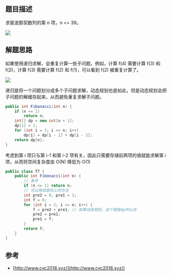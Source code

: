 ## 题目描述

求斐波那契数列的第 n 项，n <= 39。

![](https://cs-notes-1256109796.cos.ap-guangzhou.myqcloud.com/45be9587-6069-4ab7-b9ac-840db1a53744.jpg#alt=)

## 解题思路

如果使用递归求解，会重复计算一些子问题。例如，计算 f(4) 需要计算 f(3) 和 f(2)，计算 f(3) 需要计算 f(2) 和 f(1)，可以看到 f(2) 被重复计算了。

![](https://cs-notes-1256109796.cos.ap-guangzhou.myqcloud.com/c13e2a3d-b01c-4a08-a69b-db2c4e821e09.png#alt=)

递归是将一个问题划分成多个子问题求解，动态规划也是如此，但是动态规划会把子问题的解缓存起来，从而避免重复求解子问题。

```java
public int Fibonacci(int n) {
    if (n <= 1)
        return n;
    int[] dp = new int[n + 1];
    dp[1] = 1;
    for (int i = 2; i <= n; i++)
        dp[i] = dp[i - 1] + dp[i - 2];
    return dp[n];
}
```

考虑到第 i 项只与第 i-1 和第 i-2 项有关，因此只需要存储前两项的值就能求解第 i 项，从而将空间复杂度由 O(N) 降低为 O(1)

```java
public class T7 {
    public int Fibonacci(int n) {
        // 条件
        if (n <= 1) return n;
       	// 可以用自底向上的方法
        int pre2 = 0, pre1 = 1;
        int f = 0;
        for (int i = 2; i <= n; i++) {
            f = pre2 + pre1; // 如果动态规划，这个就是dp的公式
            pre2 = pre1;
            pre1 = f;
        }
        return f;
    }
}
```

## 参考

- [http://www.cyc2018.xyz/](http://www.cyc2018.xyz/)
